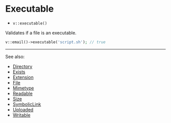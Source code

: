 # Executable

- `v::executable()`

Validates if a file is an executable.

```php
v::email()->executable('script.sh'); // true
```

***
See also:

  * [Directory](Directory.md)
  * [Exists](Exists.md)
  * [Extension](Extension.md)
  * [File](File.md)
  * [Mimetype](Mimetype.md)
  * [Readable](Readable.md)
  * [Size](Size.md)
  * [SymbolicLink](SymbolicLink.md)
  * [Uploaded](Uploaded.md)
  * [Writable](Writable.md)
